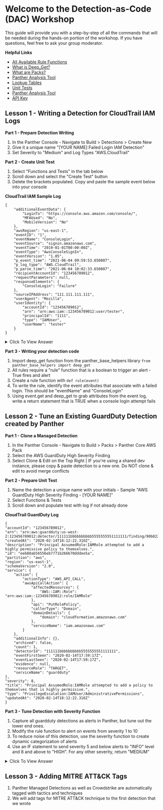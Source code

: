# Welcome to the Detection-as-Code (DAC) Workshop
This guide will provide you with a step-by-step of all the commands that will be needed during the hands-on portion of the workshop. If you have questions, feel free to ask your group moderator.

**Helpful Links**
- [All Available Rule Functions](https://github.com/panther-labs/panther-analysis/blob/master/templates/example_rule.py)
- [What is Deep_Get?](https://docs.panther.com/writing-detections/globals#deep_get)
- [What are Packs?](https://docs.panther.com/writing-detections/detection-packs)
- [Panther Analysis Tool](https://docs.panther.com/panther-developer-workflows/panther-analysis-tool#overview)
- [Lookup Tables](https://docs.panther.com/enrichment/lookup-tables)
- [Unit Tests](https://docs.panther.com/writing-detections/testing#mocks)
- [Panther Analysis Tool](https://docs.panther.com/panther-developer-workflows/panther-analysis-tool#overview)
- [API Key](https://docs.panther.com/panther-developer-workflows/api#how-to-use-panthers-api)



## Lesson 1 - Writing a Detection for CloudTrail IAM Logs

**Part 1 - Prepare Detection Writing**
1. In the Panther Console - Navigate to Build > Detections > Create New
2. Give it a unique name "[YOUR NAME] Failed Login IAM Detection" 
3. Set Severity to "Medium" and Log Types "AWS.CloudTrail"

**Part 2 - Create Unit Test**
1. Select "Functions and Tests" in the tab below
2. Scroll down and select the "Create Test" button
3. Delete the brackets populated. Copy and paste the sample event below into your console

**CloudTrail IAM Sample Log**
```
{
	"additionalEventData": {
		"LoginTo": "https://console.aws.amazon.com/console/",
		"MFAUsed": "No",
		"MobileVersion": "No"
	},
	"awsRegion": "us-east-1",
	"eventID": "1",
	"eventName": "ConsoleLogin",
	"eventSource": "signin.amazonaws.com",
	"eventTime": "2019-01-01T00:00:00Z",
	"eventType": "AwsConsoleSignIn",
	"eventVersion": "1.05",
	"p_event_time": "2021-06-04 09:59:53.650807",
	"p_log_type": "AWS.CloudTrail",
	"p_parse_time": "2021-06-04 10:02:33.650807",
	"recipientAccountId": "123456789012",
	"requestParameters": null,
	"responseElements": {
		"ConsoleLogin": "Failure"
	},
	"sourceIPAddress": "111.111.111.111",
	"userAgent": "Mozilla",
	"userIdentity": {
		"accountId": "123456789012",
		"arn": "arn:aws:iam::123456789012:user/tester",
		"principalId": "1111",
		"type": "IAMUser",
		"userName": "tester"
	}
}
```

<details>
	<summary>Click To View Answer </summary>
	
```
from panther_base_helpers import deep_get

def rule(event):
    return event.get("eventName") == "ConsoleLogin" and deep_get(event,"responseElements","ConsoleLogin") == "Failure"
```
</details>

**Part 3 - Writing your detection code**

1. Import deep_get function from the panther_base_helpers library ```from panther_base_helpers import deep_get```
2. All rules require a "rule" function that is a boolean to trigger an alert - True fires and alert 
3. Create a rule function with ```def rule(event)```
4. To write the rule, identify the event attributes that associate with a failed login. This should be "eventName" and "ConsoleLogin"
5. Using event.get and deep_get to grab attributes from the event log, write a return statement that is TRUE when a console login attempt fails







## Lesson 2 - Tune an Existing GuardDuty Detection created by Panther


**Part 1 - Clone a Managed Detection**
1. In the Panther Console - Navigate to Build > Packs > Panther Core AWS Pack
2. Select the AWS GuardDuty High Severity Finding
3. Select Clone & Edit on the Top Right | IF you're using a shared dev instance, please copy & paste detection to a new one. Do NOT clone & edit to avoid merge conflicts

**Part 2 - Prepare Unit Test**

1. Name the detection a unique name with your initials - Sample "AWS GuardDuty High Severity Finding - [YOUR NAME]"
2. Select Functions & Tests
3. Scroll down and populate test with log if not already done

**CloudTrail GuardDuty Log**
```
{
"accountId": "123456789012",
"arn": "arn:aws:guardduty:us-west-2:123456789012:detector/111111bbbbbbbbbb5555555551111111/finding/90b82273685661b9318f078d0851fe9a",
"createdAt": "2020-02-14T18:12:22.316Z",
"description": "Principal AssumedRole:IAMRole attempted to add a highly permissive policy to themselves.",
"id": "eeb88ab56556eb7771b266670dddee5a",
"partition": "aws",
"region": "us-east-1",
"schemaVersion": "2.0",
"service": {
	"action": {
		"actionType": "AWS_API_CALL",
		"awsApiCallAction": {
			"affectedResources": {
				"AWS::IAM::Role": "arn:aws:iam::123456789012:role/IAMRole"
			},
			"api": "PutRolePolicy",
			"callerType": "Domain",
			"domainDetails": {
				"domain": "cloudformation.amazonaws.com"
			},
			"serviceName": "iam.amazonaws.com"
		}
	},
	"additionalInfo": {},
	"archived": false,
	"count": 1,
	"detectorId": "111111bbbbbbbbbb5555555551111111",
	"eventFirstSeen": "2020-02-14T17:59:17Z",
	"eventLastSeen": "2020-02-14T17:59:17Z",
	"evidence": null,
	"resourceRole": "TARGET",
	"serviceName": "guardduty"
},
"severity": 8,
"title": "Principal AssumedRole:IAMRole attempted to add a policy to themselves that is highly permissive.",
"type": "PrivilegeEscalation:IAMUser/AdministrativePermissions",
"updatedAt": "2020-02-14T18:12:22.316Z"
}
```



**Part 3 - Tune Detection with Severity Function**
1. Capture all guardduty detections as alerts in Panther, but tune out the lower end ones. 
2. Modify the rule function to alert on events from severity 1 to 10
3. To reduce noise of this detection, use the severity function to create dynamic categorization of alerts
4. Use an IF statement to send severity 5 and below alerts to "INFO" level and 8 and above to "HIGH". For any other severity, return "MEDIUM"

<details>
	<summary>Click To View Answer </summary>
	
```
def severity(event):
    if float(event.get("severity",0)) <= 5.0:
        return "INFO"
    if float(event.get("severity",0)) >= 8.0:
        return "HIGH"
    else:
        return "MEDIUM"
```
</details>

## Lesson 3 - Adding MITRE ATT&CK Tags

1. Panther Managed Detections as well as Crowdstrike are automatically tagged with tactics and techniques
2. We will add tags for MITRE ATT&CK technique to the first detection that we wrote
